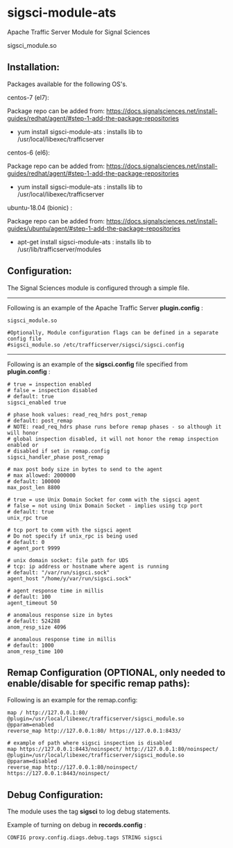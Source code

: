 # sigsci-module-ats
Apache Traffic Server Module for Signal Sciences

sigsci_module.so

## Installation:

Packages available for the following OS's.

centos-7 (el7): 

Package repo can be added from: https://docs.signalsciences.net/install-guides/redhat/agent/#step-1-add-the-package-repositories

* yum install sigsci-module-ats : installs lib to /usr/local/libexec/trafficserver

centos-6 (el6):

Package repo can be added from: https://docs.signalsciences.net/install-guides/redhat/agent/#step-1-add-the-package-repositories

* yum install sigsci-module-ats : installs lib to /usr/local/libexec/trafficserver

ubuntu-18.04 (bionic) :

Package repo can be added from: https://docs.signalsciences.net/install-guides/ubuntu/agent/#step-1-add-the-package-repositories

* apt-get install sigsci-module-ats : installs lib to /usr/lib/trafficserver/modules


## Configuration:

The Signal Sciences module is configured through a simple file.

---

Following is an example of the Apache Traffic Server **plugin.config** :

```
sigsci_module.so

#Optionally, Module configuration flags can be defined in a separate config file
#sigsci_module.so /etc/trafficserver/sigsci/sigsci.config
```
---

Following is an example of the **sigsci.config** file specified from **plugin.config** :

```
# true = inspection enabled
# false = inspection disabled
# default: true
sigsci_enabled true

# phase hook values: read_req_hdrs post_remap 
# default: post_remap
# NOTE: read_req_hdrs phase runs before remap phases - so although it will honor
# global inspection disabled, it will not honor the remap inspection enabled or
# disabled if set in remap.config
sigsci_handler_phase post_remap

# max post body size in bytes to send to the agent
# max allowed: 2000000
# default: 100000
max_post_len 8800

# true = use Unix Domain Socket for comm with the sigsci agent
# false = not using Unix Domain Socket - implies using tcp port
# default: true
unix_rpc true

# tcp port to comm with the sigsci agent
# Do not specify if unix_rpc is being used
# default: 0
# agent_port 9999

# unix domain socket: file path for UDS
# tcp: ip address or hostname where agent is running
# default: "/var/run/sigsci.sock"
agent_host "/home/y/var/run/sigsci.sock"

# agent response time in millis
# default: 100
agent_timeout 50

# anomalous response size in bytes
# default: 524288
anom_resp_size 4096

# anomalous response time in millis
# default: 1000
anom_resp_time 100
```

## Remap Configuration (OPTIONAL, only needed to enable/disable for specific remap paths):

Following is an example for the remap.config:

```
map / http://127.0.0.1:80/ @plugin=/usr/local/libexec/trafficserver/sigsci_module.so @pparam=enabled
reverse_map http://127.0.0.1:80/ https://127.0.0.1:8433/

# example of path where sigsci inspection is disabled
map https://127.0.0.1:8443/noinspect/ http://127.0.0.1:80/noinspect/ @plugin=/usr/local/libexec/trafficserver/sigsci_module.so @pparam=disabled
reverse_map http://127.0.0.1:80/noinspect/ https://127.0.0.1:8443/noinspect/
```

## Debug Configuration:

The module uses the tag **sigsci** to log debug statements.

Example of turning on debug in **records.config** :
```
CONFIG proxy.config.diags.debug.tags STRING sigsci
```

